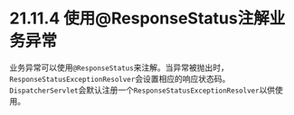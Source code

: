 # 21.11.4 使用@ResponseStatus注解业务异常

业务异常可以使用`@ResponseStatus`来注解。当异常被抛出时，`ResponseStatusExceptionResolver`会设置相应的响应状态码。`DispatcherServlet`会默认注册一个`ResponseStatusExceptionResolver`以供使用。
